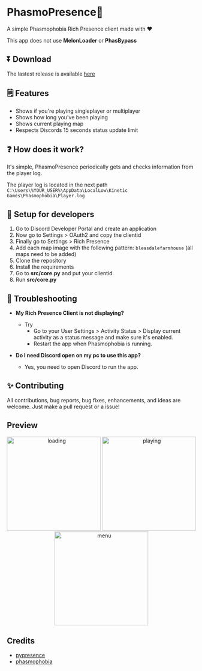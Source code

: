 # PhasmoPresence👻
A simple Phasmophobia Rich Presence client made with :heart:

This app does not use **MelonLoader** or **PhasBypass**

## ⏬ Download
The lastest release is available [here](https://github.com/manucabral/phasmopresence/releases)

## 🗒️ Features
- Shows if you're playing singleplayer or multiplayer
- Shows how long you've been playing
- Shows current playing map
- Respects Discords 15 seconds status update limit

## ❓ How does it work?
It's simple, PhasmoPresence periodically gets and checks information from the player log.

The player log is located in the next path `C:\Users\%YOUR_USER%\AppData\LocalLow\Kinetic Games\Phasmophobia\Player.log`

## 🔧 Setup for developers
1. Go to Discord Developer Portal and create an application
2. Now go to Settings > OAuth2 and copy the clientid
3. Finally go to Settings > Rich Presence
4. Add each map image with the following pattern: `bleasdalefarmhouse` (all maps need to be added)
5. Clone the repository
6. Install the requirements
7. Go to **src/core.py** and put your clientid.
8. Run **src/core.py**

## 🔨 Troubleshooting
- **My Rich Presence Client is not displaying?**
  - Try
     - Go to your User Settings > Activity Status > Display current activity as a status message and make sure it's enabled.
     - Restart the app when Phasmophobia is running.

- **Do I need Discord open on my pc to use this app?**
  - Yes, you need to open Discord to run the app.

## ✨ Contributing
All contributions, bug reports, bug fixes, enhancements, and ideas are welcome. Just make a pull request or a issue!

## Preview
<p align="center"> 
<img src="https://github.com/manucabral/phasmopresence/blob/main/assets/loading.png?raw=true" width="250" title="loading">
<img src="https://github.com/manucabral/phasmopresence/blob/main/assets/playing.png?raw=true" width="250" title="playing">
<img src="https://github.com/manucabral/phasmopresence/blob/main/assets/menu.png?raw=true" width="250" title="menu">
</p>

## Credits
- [pypresence](https://github.com/qwertyquerty/pypresence)
- [phasmophobia](https://store.steampowered.com/app/739630/Phasmophobia/)
